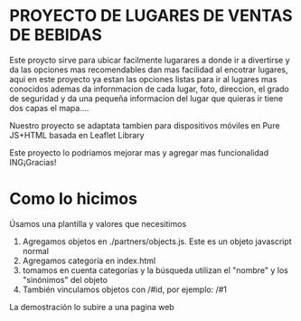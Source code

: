 # PROYECTO DE LUGARES DE VENTAS DE BEBIDAS
Este proycto sirve para ubicar facilmente lugarares a donde ir a divertirse y da las opciones mas recomendables
dan mas facilidad al encotrar lugares, aqui en este proyecto ya estan las opciones listas para ir al lugares mas conocidos
ademas da infornmacion de cada lugar, foto, direccion, el grado de seguridad y da una pequeña informacion del lugar que quieras ir 
tiene dos capas el mapa....

Nuestro proyecto se adaptata tambien para dispositivos móviles en Pure JS+HTML basada en Leaflet Library

Este proyecto lo podriamos mejorar mas y agregar mas funcionalidad ING¡Gracias!

# Como lo hicimos

Úsamos una plantilla y valores que necesitimos

1. Agregamos objetos en ./partners/objects.js. Este es un objeto javascript normal
2. Agregamos categoría en index.html
3. tomamos en cuenta categorías y la búsqueda utilizan el "nombre" y los "sinónimos" del objeto
4. También vinculamos objetos con /#id, por ejemplo: /#1

La demostración lo subire a una pagina web